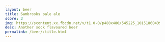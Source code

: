 ```yaml
---
layout: beer
title: Sambrooks pale ale
score: 3
img: https://scontent.xx.fbcdn.net/v/t1.0-0/p480x480/545225_10151860439253745_1854856255_n.jpg?oh=2a618f80f5a6a7d60ce86cb7a602c773&oe=586899FB
desc: Another sock flavoured beer
permalink: /beer/:title.html
---
```

